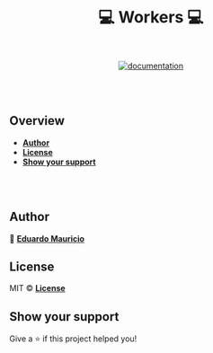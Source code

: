 <h1 align="center">
 💻 Workers 💻
</h1>

<br>

<div align="center">

[![documentation](https://img.shields.io/badge/documentation-yes-brightgreen.svg)](#overview)

</div>

<br><br>

## Overview

- **[Author](#author)**
- **[License](#license)**
- **[Show your support](#show-your-support)**

<br><br>

## Author

👤 **[Eduardo Mauricio](https://github.com/therealeddy)**

## License

MIT © **[License](LICENSE)**

## Show your support

Give a ⭐️ if this project helped you!
